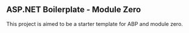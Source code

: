 ASP.NET Boilerplate - Module Zero
----------------------------------------------------

This project is aimed to be a starter template for ABP and module zero.

